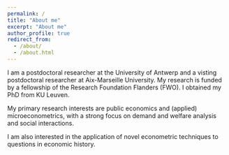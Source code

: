 ```yaml
---
permalink: /
title: "About me"
excerpt: "About me"
author_profile: true
redirect_from: 
  - /about/
  - /about.html
---
```


I am a postdoctoral researcher at the University of Antwerp and a visting postdoctoral researcher at Aix-Marseille University. My research is funded by a fellowship of the Research Foundation Flanders (FWO). I obtained my PhD from KU Leuven.

My primary research interests are public economics and (applied) microeconometrics, with a strong focus on demand and welfare analysis and social interactions.

I am also interested in the application of novel econometric techniques to questions in economic history. 
